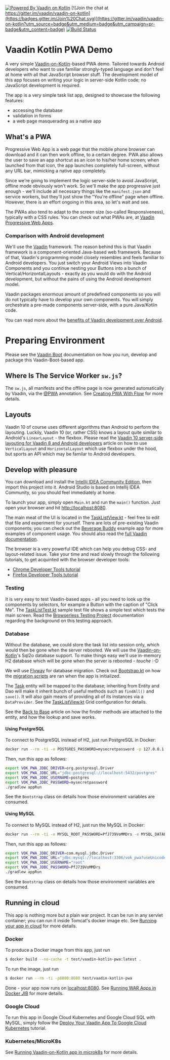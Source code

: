 [![Powered By Vaadin on Kotlin](http://vaadinonkotlin.eu/iconography/vok_badge.svg)](http://vaadinonkotlin.eu)
[![Join the chat at https://gitter.im/vaadin/vaadin-on-kotlin](https://badges.gitter.im/Join%20Chat.svg)](https://gitter.im/vaadin/vaadin-on-kotlin?utm_source=badge&utm_medium=badge&utm_campaign=pr-badge&utm_content=badge)
[![Build Status](https://github.com/mvysny/vaadin-kotlin-pwa/actions/workflows/gradle.yml/badge.svg)](https://github.com/mvysny/vaadin-kotlin-pwa/actions/workflows/gradle.yml)

# Vaadin Kotlin PWA Demo

A very simple [Vaadin-on-Kotlin](http://vaadinonkotlin.eu)-based PWA demo. Tailored towards Android developers who want to
use familiar strongly-typed language and don't feel at home with all that JavaScript browser stuff.
The development model of this app focuses on writing your logic in server-side Kotlin code; no JavaScript development is required.

The app is a very simple task list app, designed to showcase the following features:

* accessing the database
* validation in forms
* a web page masquerading as a native app

## What's a PWA

Progressive Web App is a web page that the mobile phone browser can download and it can then work offline, to a certain degree.
PWA also allows the user to save an app shortcut as an icon to his/her home screen; when launched from that icon,
the app launches completely full-screen, without any URL bar, mimicking a native app completely.

Since we're going to implement the logic server-side
to avoid JavaScript, offline mode obviously won't work. So we'll make the app progressive just enough - we'll
include all necessary things like the `manifest.json` and service workers, but they'll just show
the "You're offline" page when offline. However, there is an effort ongoing in this area, so let's wait and see.

The PWAs also tend to adapt to the screen size (so-called Responsiveness), typically with a CSS rules.
You can check out what PWAs are, at [Vaadin Progressive Web Apps](https://vaadin.com/pwa).

### Comparison with Android development

We'll use the [Vaadin](https://vaadin.com/) framework. The reason behind this is that Vaadin framework is a component-oriented Java-based web framework.
Because of that, Vaadin's programming model closely
resembles and feels familiar to Android developers. You just switch your Android Views into Vaadin Components
and you continue nesting your Buttons into a bunch of Vertical/HorizontalLayouts - exactly as you would do with the Android development, but
without the pains of using the Android development model.

Vaadin packages enormous amount of predefined components so you will do not typically have to develop your own components.
You will simply orchestrate a pre-made components server-side, with a pure Java/Kotlin code. 

You can read more about the [benefits of Vaadin development over Android](https://mvysny.github.io/Android-SDK-Why-literally-any-other-platform-is-better/).

# Preparing Environment

Please see the [Vaadin Boot](https://github.com/mvysny/vaadin-boot#preparing-environment) documentation
on how you run, develop and package this Vaadin-Boot-based app.

## Where Is The Service Worker `sw.js`?

The `sw.js`, all manifests and the offline page is now generated automatically
by Vaadin, via the [@PWA](https://vaadin.com/api/platform/14.0.10/com/vaadin/flow/server/PWA.html)
annotation. See [Creating PWA With Flow](https://vaadin.com/docs/flow/pwa/tutorial-pwa-pwa-with-flow.html)
for more details.

## Layouts

Vaadin 10 of course uses different algorithms than Android to perform the layouting. Luckily,
Vaadin 10 (or, rather CSS) knows a layout quite similar to Android's `LinearLayout` - the flexbox.
Please read the
[Vaadin 10 server-side layouting for Vaadin 8 and Android developers](https://mvysny.github.io/Vaadin-10-server-side-layouting-for-Vaadin-8-and-Android-developers/)
article on how to use `VerticalLayout` and `HorizontalLayout` which use flexbox under the hood, but
sports an API which may be familar to Android developers.

## Develop with pleasure

You can download and install the [Intellij IDEA Community Edition](https://www.jetbrains.com/idea/download), then import this project into it. Android Studio is based on Intellij IDEA Community,
so you should feel immediately at home.

To launch your app, simply open `Main.kt` and run the `main()` function. Just open your browser and hit [http://localhost:8080](http://localhost:8080).

The main meat of the UI is located in the [TaskListView.kt](src/main/kotlin/com/vaadin/pwademo/TaskListView.kt) - feel free to edit that file
and experiment for yourself. There are lots of pre-existing Vaadin components; you can check out the
[Beverage Buddy](https://github.com/mvysny/beverage-buddy-vok/) example app for more
examples of component usage. You should also read the [full Vaadin documentation](https://vaadin.com/docs/flow/Overview.html). 

The browser is a very powerful IDE which can help you debug CSS- and layout-related issue. Take your time and read slowly through the following tutorials, to get acquinted with the browser
developer tools:

* [Chrome Developer Tools tutorial](https://developers.google.com/web/tools/chrome-devtools/)
* [Firefox Developer Tools tutorial](https://developer.mozilla.org/en-US/docs/Tools)

### Testing

It is very easy to test Vaadin-based apps - all you need to look up the components by selectors, for example a Button with the caption
of "Click Me". The [TaskListTest.kt](src/test/kotlin/com/vaadin/pwademo/TaskListTest.kt) sample test file shows a simple test which tests the
main screen. Read the [Browserless Testing Project](https://github.com/mvysny/karibu-testing) documentation regarding the background on this testing approach.

### Database

Without the database, we could store the task list into session only, which would then be gone when the server rebooted.
We will use the [Vaadin-on-Kotlin](http://vaadinonkotlin.eu/)'s Sql2o database support. To make things easy we'll
use in-memory H2 database which will be gone when the server is rebooted - *touche* :-D

We will use [Flyway](https://flywaydb.org/) for database migration. Check out [Bootstrap.kt](src/main/kotlin/com/vaadin/pwademo/Bootstrap.kt)
on how the [migration scripts](src/main/resources/db/migration) are ran when the app is initialized.

The [Task](src/main/kotlin/com/vaadin/pwademo/Task.kt) entity will be mapped to the database; inheriting from Entity and Dao
will make it inherit bunch of useful methods such as `findAll()` and `save()`. It will also gain means of
providing all of its instances via a `DataProvider`. See the [TaskListView.kt](src/main/kotlin/com/vaadin/pwademo/TaskListView.kt)
Grid configuration for details.

See the [Back to Base](https://mvysny.github.io/back-to-base-make-sql-great-again/) article on how the finder methods are attached to the entity,
and how the lookup and save works.

#### Using PostgreSQL

To connect to PostgreSQL instead of H2, just run PostgreSQL in Docker:

```bash
docker run --rm -ti -e POSTGRES_PASSWORD=mysecretpassword -p 127.0.0.1:5432:5432 postgres:10.3
```

Then, run this app as follows:

```bash
export VOK_PWA_JDBC_DRIVER=org.postgresql.Driver
export VOK_PWA_JDBC_URL="jdbc:postgresql://localhost:5432/postgres"
export VOK_PWA_JDBC_USERNAME=postgres
export VOK_PWA_JDBC_PASSWORD=mysecretpassword
./gradlew appRun
```

See the `Bootstrap` class on details how those environment variables are consumed.

#### Using MySQL

To connect to MySQL instead of H2, just run the MySQL in Docker:

```bash
docker run --rm -ti -e MYSQL_ROOT_PASSWORD=PfJ739VoMMDrs -e MYSQL_DATABASE=vok_pwa -e MYSQL_USER=testuser -e MYSQL_PASSWORD=PfJ739VoMMDrs -p 127.0.0.1:3306:3306 mysql:5.7.21
```

Then, run this app as follows:

```bash
export VOK_PWA_JDBC_DRIVER=com.mysql.jdbc.Driver
export VOK_PWA_JDBC_URL="jdbc:mysql://localhost:3306/vok_pwa?useUnicode=true"
export VOK_PWA_JDBC_USERNAME="root"
export VOK_PWA_JDBC_PASSWORD=PfJ739VoMMDrs
./gradlew appRun
```

See the `Bootstrap` class on details how those environment variables are consumed.

## Running in cloud

This app is nothing more but a plain war project. It can be run in any servlet container; you can run it inside Tomcat's docker image etc.
See [Running your app in cloud](https://mvysny.github.io/Launch-your-Vaadin-on-Kotlin-app-quickly-in-cloud/) for more details.

### Docker

To produce a Docker image from this app, just run

```bash
$ docker build --no-cache -t test/vaadin-kotlin-pwa:latest .
```

To run the image, just run

```bash
$ docker run --rm -ti -p8080:8080 test/vaadin-kotlin-pwa
```

Done - your app now runs on [localhost:8080](http://localhost:8080). See
[Running WAR Apps in Docker JIB](https://mvysny.github.io/running-war-apps-in-docker-jib/) for more details.

### Google Cloud

To run this app in Google Cloud Kubernetes and Google Cloud SQL with MySQL, simply follow
the [Deploy Your Vaadin App To Google Cloud Kubernetes](https://mvysny.github.io/Deploy-Vaadin-App-To-Google-Cloud-Kubernetes/)
tutorial.

### Kubernetes/MicroK8s

See [Running Vaadin-on-Kotlin app in microk8s](https://mvysny.github.io/running-vaadin-app-in-microk8s/)
for more details.
